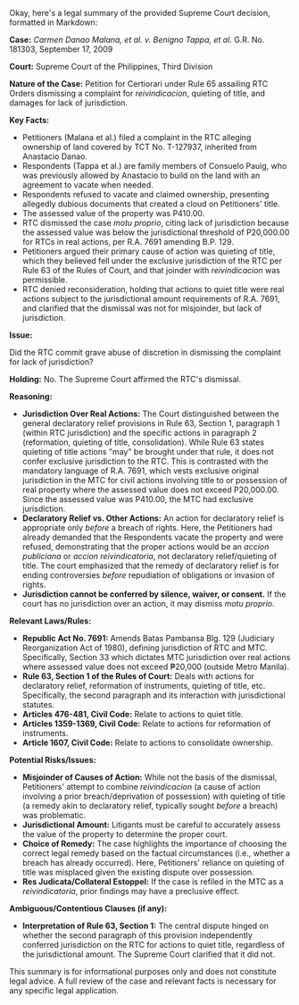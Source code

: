 Okay, here's a legal summary of the provided Supreme Court decision, formatted in Markdown:

**Case:** *Carmen Danao Malana, et al. v. Benigno Tappa, et al.* G.R. No. 181303, September 17, 2009

**Court:** Supreme Court of the Philippines, Third Division

**Nature of the Case:** Petition for Certiorari under Rule 65 assailing RTC Orders dismissing a complaint for *reivindicacion*, quieting of title, and damages for lack of jurisdiction.

**Key Facts:**

*   Petitioners (Malana et al.) filed a complaint in the RTC alleging ownership of land covered by TCT No. T-127937, inherited from Anastacio Danao.
*   Respondents (Tappa et al.) are family members of Consuelo Pauig, who was previously allowed by Anastacio to build on the land with an agreement to vacate when needed.
*   Respondents refused to vacate and claimed ownership, presenting allegedly dubious documents that created a cloud on Petitioners' title.
*   The assessed value of the property was P410.00.
*   RTC dismissed the case *motu proprio*, citing lack of jurisdiction because the assessed value was below the jurisdictional threshold of P20,000.00 for RTCs in real actions, per R.A. 7691 amending B.P. 129.
*   Petitioners argued their primary cause of action was quieting of title, which they believed fell under the exclusive jurisdiction of the RTC per Rule 63 of the Rules of Court, and that joinder with *reivindicacion* was permissible.
*   RTC denied reconsideration, holding that actions to quiet title were real actions subject to the jurisdictional amount requirements of R.A. 7691, and clarified that the dismissal was not for misjoinder, but lack of jurisdiction.

**Issue:**

Did the RTC commit grave abuse of discretion in dismissing the complaint for lack of jurisdiction?

**Holding:** No. The Supreme Court affirmed the RTC's dismissal.

**Reasoning:**

*   **Jurisdiction Over Real Actions:** The Court distinguished between the general declaratory relief provisions in Rule 63, Section 1, paragraph 1 (within RTC jurisdiction) and the specific actions in paragraph 2 (reformation, quieting of title, consolidation).  While Rule 63 states quieting of title actions "may" be brought under that rule, it does not confer exclusive jurisdiction to the RTC. This is contrasted with the mandatory language of R.A. 7691, which vests exclusive original jurisdiction in the MTC for civil actions involving title to or possession of real property where the assessed value does not exceed P20,000.00. Since the assessed value was P410.00, the MTC had exclusive jurisdiction.
*   **Declaratory Relief vs. Other Actions:** An action for declaratory relief is appropriate only *before* a breach of rights. Here, the Petitioners had already demanded that the Respondents vacate the property and were refused, demonstrating that the proper actions would be an *accion publiciana* or *accion reivindicatoria*, not declaratory relief/quieting of title. The court emphasized that the remedy of declaratory relief is for ending controversies *before* repudiation of obligations or invasion of rights.
*  **Jurisdiction cannot be conferred by silence, waiver, or consent.** If the court has no jurisdiction over an action, it may dismiss *motu proprio*.

**Relevant Laws/Rules:**

*   **Republic Act No. 7691:** Amends Batas Pambansa Blg. 129 (Judiciary Reorganization Act of 1980), defining jurisdiction of RTC and MTC. Specifically, Section 33 which dictates MTC jurisdiction over real actions where assessed value does not exceed ₱20,000 (outside Metro Manila).
*   **Rule 63, Section 1 of the Rules of Court:** Deals with actions for declaratory relief, reformation of instruments, quieting of title, etc.  Specifically, the second paragraph and its interaction with jurisdictional statutes.
*   **Articles 476-481, Civil Code:** Relate to actions to quiet title.
*   **Articles 1359-1369, Civil Code:** Relate to actions for reformation of instruments.
*  **Article 1607, Civil Code:** Relate to actions to consolidate ownership.

**Potential Risks/Issues:**

*   **Misjoinder of Causes of Action:** While not the basis of the dismissal, Petitioners' attempt to combine *reivindicacion* (a cause of action involving a prior breach/deprivation of possession) with quieting of title (a remedy akin to declaratory relief, typically sought *before* a breach) was problematic.
*   **Jurisdictional Amount:** Litigants must be careful to accurately assess the value of the property to determine the proper court.
*   **Choice of Remedy:** The case highlights the importance of choosing the correct legal remedy based on the factual circumstances (i.e., whether a breach has already occurred). Here, Petitioners' reliance on quieting of title was misplaced given the existing dispute over possession.
*   **Res Judicata/Collateral Estoppel:** If the case is refiled in the MTC as a *reivindicatoria*, prior findings may have a preclusive effect.

**Ambiguous/Contentious Clauses (if any):**

*   **Interpretation of Rule 63, Section 1:** The central dispute hinged on whether the second paragraph of this provision independently conferred jurisdiction on the RTC for actions to quiet title, regardless of the jurisdictional amount. The Supreme Court clarified that it did not.

This summary is for informational purposes only and does not constitute legal advice. A full review of the case and relevant facts is necessary for any specific legal application.
